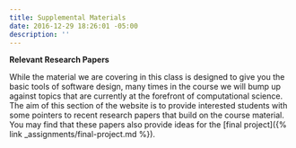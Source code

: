 ```yaml
---
title: Supplemental Materials
date: 2016-12-29 18:26:01 -05:00
description: ''
---
```


**Relevant Research Papers**


While the material we are covering in this class is designed to give you the
basic tools of software design, many times in the course we will bump up
against topics that are currently at the forefront of computational science.
The aim of this section of the website is to provide interested students with
some pointers to recent research papers that build on the course material. You
may find that these papers also provide ideas for the [final
project]({% link _assignments/final-project.md %}).
